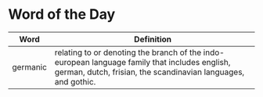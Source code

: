 # Word of the Day

|Word|Definition|
|---|---|
|germanic|relating to or denoting the branch of the indo-european language family that includes english, german, dutch, frisian, the scandinavian languages, and gothic.|